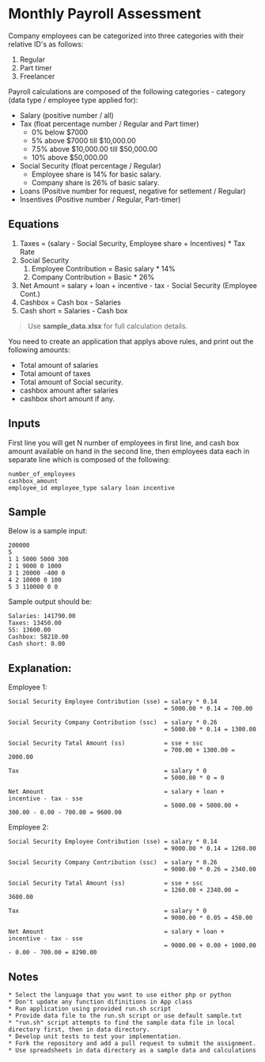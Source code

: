# Monthly Payroll Assessment

Company employees can be categorized into three categories with their relative ID's as follows:

1. Regular
2. Part timer
3. Freelancer

Payroll calculations are composed of the following categories -  category (data type / employee type applied for):

* Salary (positive number / all)
* Tax (float percentage number / Regular and Part timer)
    * 0% below $7000
    * 5% above $7000 till $10,000.00
    * 7.5% above $10,000.00 till $50,000.00
    * 10% above $50,000.00 
* Social Security (float percentage / Regular)
    * Employee share is 14% for basic salary.
    * Company share is 26% of basic salary.
* Loans (Positive number for request, negative for setlement / Regular)
* Insentives (Positive number / Regular, Part-timer)

## Equations
1. Taxes = (salary - Social Security, Employee share + Incentives) * Tax Rate
2. Social Security
    1. Employee Contribution = Basic salary * 14%
    2. Company Contribution = Basic * 26%
3. Net Amount = salary + loan + incentive - tax - Social Security (Employee Cont.)
4. Cashbox = Cash box - Salaries
5. Cash short = Salaries - Cash box

> Use __sample_data.xlsx__ for full calculation details.

You need to create an application that applys above rules, and print out the following amounts:
* Total amount of salaries
* Total amount of taxes
* Total amount of Social security.
* cashbox amount after salaries
* cashbox short amount if any.

## Inputs
First line you will get N number of employees in first line, and cash box amount available on hand in the second line, then employees data each in separate line which is composed of the following:

```
number_of_employees 
cashbox_amount
employee_id employee_type salary loan incentive
```

## Sample

Below is a sample input:

```
200000
5
1 1 5000 5000 300
2 1 9000 0 1000
3 1 20000 -400 0
4 2 10000 0 100
5 3 110000 0 0
```

Sample output should be:

```
Salaries: 141790.00
Taxes: 13450.00
SS: 13600.00
Cashbox: 58210.00
Cash short: 0.00
```

## Explanation:

Employee 1:
```
Social Security Employee Contribution (sse) = salary * 0.14 
                                            = 5000.00 * 0.14 = 700.00

Social Security Company Contribution (ssc)  = salary * 0.26 
                                            = 5000.00 * 0.14 = 1300.00

Social Security Tatal Amount (ss)           = sse + ssc 
                                            = 700.00 + 1300.00 = 2000.00

Tax                                         = salary * 0 
                                            = 5000.00 * 0 = 0

Net Amount                                  = salary + loan + incentive - tax - sse 
                                            = 5000.00 + 5000.00 + 300.00 - 0.00 - 700.00 = 9600.00
```

Employee 2:
```
Social Security Employee Contribution (sse) = salary * 0.14 
                                            = 9000.00 * 0.14 = 1260.00

Social Security Company Contribution (ssc)  = salary * 0.26 
                                            = 9000.00 * 0.26 = 2340.00

Social Security Tatal Amount (ss)           = sse + ssc 
                                            = 1260.00 + 2340.00 = 3600.00

Tax                                         = salary * 0 
                                            = 9000.00 * 0.05 = 450.00

Net Amount                                  = salary + loan + incentive - tax - sse 
                                            = 9000.00 + 0.00 + 1000.00 - 0.00 - 700.00 = 8290.00
```

## Notes
```
* Select the language that you want to use either php or python
* Don't update any function difinitions in App class
* Run application using provided run.sh script 
* Provide data file to the run.sh script or use default sample.txt
* "run.sh" script attempts to find the sample data file in local directory first, then in data directory.
* Develop unit tests to test your implementation.
* Fork the repository and add a pull request to submit the assignment.
* Use spreadsheets in data directory as a sample data and calculations
```
